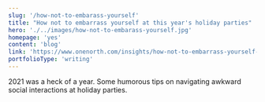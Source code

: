 ```yaml
---
slug: '/how-not-to-embarass-yourself'
title: "How not to embarrass yourself at this year's holiday parties"
hero: './../images/how-not-to-embarass-yourself.jpg'
homepage: 'yes'
content: 'blog'
link: 'https://www.onenorth.com/insights/how-not-to-embarrass-yourself-at-this-years-holiday-parties/'
portfolioType: 'writing'
---
```


2021 was a heck of a year. Some humorous tips on navigating awkward social interactions at holiday parties.
